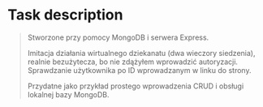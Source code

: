 # Task description
> Stworzone przy pomocy MongoDB i serwera Express.
>
> Imitacja działania wirtualnego dziekanatu (dwa wieczory siedzenia), realnie bezużytecza, bo nie zdążyłem wprowadzić autoryzacji.
> Sprawdzanie użytkownika po ID wprowadzanym w linku do strony.
>
> Przydatne jako przykład prostego wprowadzenia CRUD i obsługi lokalnej bazy MongoDB.
